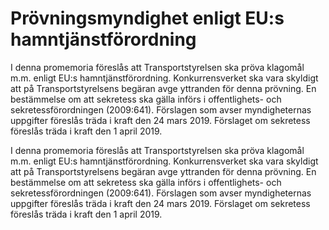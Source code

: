 # Prövningsmyndighet enligt EU:s hamntjänstförordning

I denna promemoria föreslås att Transportstyrelsen ska pröva klagomål m.m. enligt EU:s hamntjänstförordning. Konkurrensverket ska vara skyldigt att på Transportstyrelsens begäran avge yttranden för denna prövning. En bestämmelse om att sekretess ska gälla införs i offentlighets- och sekretessförordningen (2009:641). Förslagen som avser myndigheternas uppgifter föreslås träda i kraft den 24 mars 2019. Förslaget om sekretess föreslås träda i kraft den 1 april 2019.

I denna promemoria föreslås att Transportstyrelsen ska pröva klagomål m.m. enligt EU:s hamntjänstförordning. Konkurrensverket ska vara skyldigt att på Transportstyrelsens begäran avge yttranden för denna prövning. En bestämmelse om att sekretess ska gälla införs i offentlighets- och sekretessförordningen (2009:641). Förslagen som avser myndigheternas uppgifter föreslås träda i kraft den 24 mars 2019. Förslaget om sekretess föreslås träda i kraft den 1 april 2019.
